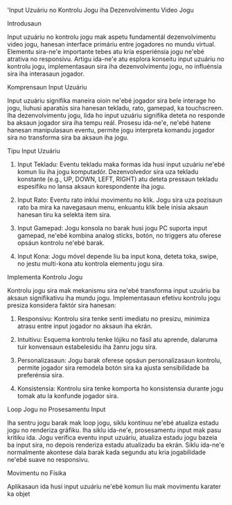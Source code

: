'Input Uzuáriu no Kontrolu Jogu iha Dezenvolvimentu Video Jogu

Introdusaun

Input uzuáriu no kontrolu jogu mak aspetu fundamentál dezenvolvimentu video jogu, hanesan interface primáriu entre jogadores no mundu virtual. Elementu sira-ne'e importante tebes atu kria esperiénsia jogu ne'ebé atrativa no responsivu. Artigu ida-ne'e atu esplora konseitu input uzuáriu no kontrolu jogu, implementasaun sira iha dezenvolvimentu jogu, no influénsia sira iha interasaun jogador.

Komprensaun Input Uzuáriu

Input uzuáriu signifika maneira oioin ne'ebé jogador sira bele interage ho jogu, liuhusi aparatús sira hanesan tekladu, rato, gamepad, ka touchscreen. Iha dezenvolvimentu jogu, lida ho input uzuáriu signifika deteta no responde ba aksaun jogador sira iha tempu reál. Prosesu ida-ne'e, ne'ebé hatene hanesan manipulasaun eventu, permite jogu interpreta komandu jogador sira no transforma sira ba aksaun iha jogu.

Tipu Input Uzuáriu

1. Input Tekladu: Eventu tekladu maka formas ida husi input uzuáriu ne'ebé komun liu iha jogu komputadór. Dezenvolvedor sira uza tekladu konstante (e.g., UP, DOWN, LEFT, RIGHT) atu deteta pressaun tekladu espesifiku no lansa aksaun korespondente iha jogu.

2. Input Rato: Eventu rato inklui movimentu no klik. Jogu sira uza pozisaun rato ba mira ka navegasaun menu, enkuantu klik bele inisia aksaun hanesan tiru ka selekta item sira.

3. Input Gamepad: Jogu konsola no barak husi jogu PC suporta input gamepad, ne'ebé kombina analog sticks, botón, no triggers atu oferese opsáun kontrolu ne'ebé barak.

4. Input Kona: Jogu móvel depende liu ba input kona, deteta toka, swipe, no jestu multi-kona atu kontrola elementu jogu sira.

Implementa Kontrolu Jogu

Kontrolu jogu sira mak mekanismu sira ne'ebé transforma input uzuáriu ba aksaun signifikativu iha mundu jogu. Implementasaun efetivu kontrolu jogu presiza konsidera faktór sira hanesan:

1. Responsivu: Kontrolu sira tenke senti imediatu no presizu, minimiza atrasu entre input jogador no aksaun iha ekrán.

2. Intuitivu: Esquema kontrolu tenke lójiku no fásil atu aprende, dalaruma tuir konvensaun estabelesidu iha žanru jogu sira.

3. Personalizasaun: Jogu barak oferese opsáun personalizasaun kontrolu, permite jogador sira remodela botón sira ka ajusta sensibilidade ba preferénsia sira.

4. Konsistensia: Kontrolu sira tenke komporta ho konsistensia durante jogu tomak atu la konfunde jogador sira.

Loop Jogu no Prosesamentu Input

Iha sentru jogu barak mak loop jogu, siklu kontínuu ne'ebé atualiza estadu jogu no renderiza gráfiku. Iha siklu ida-ne'e, prosesamentu input mak pasu kritiku ida. Jogu verifica eventu input uzuáriu, atualiza estadu jogu bazeia ba input sira, no depois renderiza estadu atualizadu ba ekrán. Siklu ida-ne'e normalmente akontese dala barak kada segundu atu kria jogabilidade ne'ebé suave no responsivu.

Movimentu no Físika

Aplikasaun ida husi input uzuáriu ne'ebé komun liu mak movimentu karater ka objet